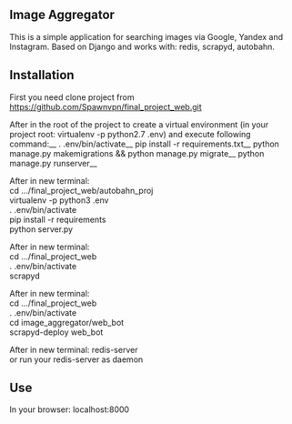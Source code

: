 ## Image Aggregator

This is a simple application for searching images via Google, Yandex and Instagram. Based on Django and works with: redis, scrapyd, autobahn.

## Installation

First you need clone project from https://github.com/Spawnvpn/final_project_web.git

After in the root of the project to create a virtual environment (in your project root: virtualenv -p python2.7 .env) and execute following command:__
    . .env/bin/activate__
    pip install -r requirements.txt__
    python manage.py makemigrations && python manage.py migrate__
    python manage.py runserver__

After in new terminal:<br>
    cd .../final_project_web/autobahn_proj<br>
    virtualenv -p python3 .env<br>
    . .env/bin/activate<br>
    pip install -r requirements<br>
    python server.py<br>

After in new terminal:<br>
    cd .../final_project_web<br>
    . .env/bin/activate<br>
    scrapyd<br>

After in new terminal:<br>
    cd .../final_project_web<br>
    . .env/bin/activate<br>
    cd image_aggregator/web_bot<br>
    scrapyd-deploy web_bot<br>

After in new terminal:
    redis-server<br>
    or run your redis-server as daemon<br>


## Use

In your browser: localhost:8000
